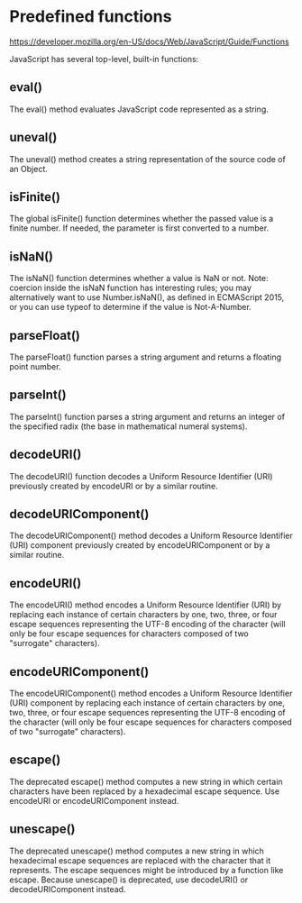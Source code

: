 # Predefined functions

https://developer.mozilla.org/en-US/docs/Web/JavaScript/Guide/Functions

JavaScript has several top-level, built-in functions:

## eval()

The eval() method evaluates JavaScript code represented as a string.

## uneval()

The uneval() method creates a string representation of the source code of an Object.

## isFinite()

The global isFinite() function determines whether the passed value is a finite number. If needed, the parameter is first converted to a number.

## isNaN()

The isNaN() function determines whether a value is NaN or not. Note: coercion inside the isNaN function has interesting rules; you may alternatively want to use Number.isNaN(), as defined in ECMAScript 2015, or you can use typeof to determine if the value is Not-A-Number.

## parseFloat()

The parseFloat() function parses a string argument and returns a floating point number.

## parseInt()

The parseInt() function parses a string argument and returns an integer of the specified radix (the base in mathematical numeral systems).

## decodeURI()

The decodeURI() function decodes a Uniform Resource Identifier (URI) previously created by encodeURI or by a similar routine.

## decodeURIComponent()

The decodeURIComponent() method decodes a Uniform Resource Identifier (URI) component previously created by encodeURIComponent or by a similar routine.

## encodeURI()

The encodeURI() method encodes a Uniform Resource Identifier (URI) by replacing each instance of certain characters by one, two, three, or four escape sequences representing the UTF-8 encoding of the character (will only be four escape sequences for characters composed of two "surrogate" characters).

## encodeURIComponent()

The encodeURIComponent() method encodes a Uniform Resource Identifier (URI) component by replacing each instance of certain characters by one, two, three, or four escape sequences representing the UTF-8 encoding of the character (will only be four escape sequences for characters composed of two "surrogate" characters).

## escape()

The deprecated escape() method computes a new string in which certain characters have been replaced by a hexadecimal escape sequence. Use encodeURI or encodeURIComponent instead.

## unescape()

The deprecated unescape() method computes a new string in which hexadecimal escape sequences are replaced with the character that it represents. The escape sequences might be introduced by a function like escape. Because unescape() is deprecated, use decodeURI() or decodeURIComponent instead.
